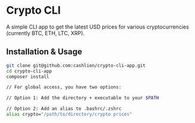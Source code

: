 # Crypto CLI

A simple CLI app to get the latest USD prices for various cryptocurrencies (currently BTC, ETH, LTC, XRP).

## Installation & Usage

```sh
git clone git@github.com:cashlion/crypto-cli-app.git
cd crypto-cli-app
composer install

// For global access, you have two options:

// Option 1: Add the directory + executable to your $PATH

// Option 2: Add an alias to .bashrc/.zshrc
alias crypto="/path/to/directory/crypto prices"
```